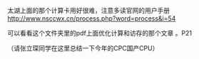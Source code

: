 太湖上面的那个计算卡用好很难，注意多读官网的用户手册
http://www.nsccwx.cn/process.php?word=process&i=54

可以看看这个文件夹里的pdf上面优化计算和访存的那个文章 。P21

（请张立琛同学在这里总结一下今年的CPC国产CPU）